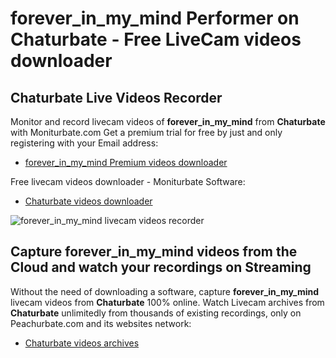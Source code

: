 # forever_in_my_mind Performer on Chaturbate - Free LiveCam videos downloader

## Chaturbate Live Videos Recorder

Monitor and record livecam videos of **forever_in_my_mind** from **Chaturbate** with Moniturbate.com
Get a premium trial for free by just and only registering with your Email address:
* [forever_in_my_mind Premium videos downloader](https://moniturbate.com/request-demo-licence-key.html)

Free livecam videos downloader - Moniturbate Software:
* [Chaturbate videos downloader](https://moniturbate.com/moniturbate-download-software.html)

![forever_in_my_mind livecam videos recorder](https://peachurnet.com/templates/moniturbate-software.png)


## Capture forever_in_my_mind videos from the Cloud and watch your recordings on Streaming

Without the need of downloading a software, capture **forever_in_my_mind** livecam videos from **Chaturbate** 100% online.
Watch Livecam archives from **Chaturbate** unlimitedly from thousands of existing recordings, only on Peachurbate.com and its websites network:
* [Chaturbate videos archives](https://peachurnet.com/)